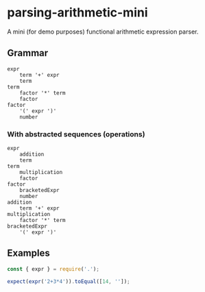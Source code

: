 # parsing-arithmetic-mini

A mini (for demo purposes) functional arithmetic expression parser.

## Grammar

```
expr
    term '+' expr
    term
term
    factor '*' term
    factor
factor
    '(' expr ')'
    number
```

### With abstracted sequences (operations)

```
expr
    addition
    term
term
    multiplication
    factor
factor
    bracketedExpr
    number
addition
    term '+' expr
multiplication
    factor '*' term
bracketedExpr
    '(' expr ')'
```

## Examples

```js
const { expr } = require('.');

expect(expr('2+3*4')).toEqual([14, '']);
```
